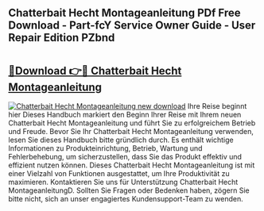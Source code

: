 ## Chatterbait Hecht Montageanleitung PDf Free Download - Part-fcY Service Owner Guide - User Repair Edition PZbnd

# <h2><a href="http://df8al7.blite.top/?on=Chatterbait+Hecht+Montageanleitung">🔗Download 👉🔴 Chatterbait Hecht Montageanleitung</a></h2>

[![Chatterbait Hecht Montageanleitung new download](https://i.imgur.com/lujVjoI.png)](http://df8al7.blite.top/?on=Chatterbait+Hecht+Montageanleitung)
Ihre Reise beginnt hier Dieses Handbuch markiert den Beginn Ihrer Reise mit Ihrem neuen Chatterbait Hecht Montageanleitung und führt Sie zu erfolgreichem Betrieb und Freude. Bevor Sie Ihr Chatterbait Hecht Montageanleitung verwenden, lesen Sie dieses Handbuch bitte gründlich durch. Es enthält wichtige Informationen zu Produkteinrichtung, Betrieb, Wartung und Fehlerbehebung, um sicherzustellen, dass Sie das Produkt effektiv und effizient nutzen können. Dieses Chatterbait Hecht Montageanleitung ist mit einer Vielzahl von Funktionen ausgestattet, um Ihre Produktivität zu maximieren. Kontaktieren Sie uns für Unterstützung Chatterbait Hecht MontageanleitungD. Sollten Sie Fragen oder Bedenken haben, zögern Sie bitte nicht, sich an unser engagiertes Kundensupport-Team zu wenden.
